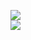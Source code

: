 [![](https://img.shields.io/badge/Made%20With-Github%20Spray-lightgrey.svg?style=for-the-badge&logo=github)](https://github.com/Annihil/github-spray#1050)  
[![](https://i.imgur.com/2DrTn0Z.gif)](https://github.com/Annihil/github-spray)